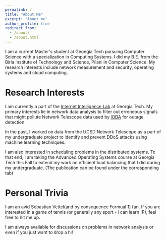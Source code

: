 ```yaml
---
permalink: /
title: "About Me"
excerpt: "About me"
author_profile: true
redirect_from: 
  - /about/
  - /about.html
---
```


I am a current Master's student at Geoegia Tech pursuing Computer Science with a specialization in Computing Systems. I did my B.E. from the Birla Institute of Technology and Science, Pilani in Computer Science. My research interests include network measurement and security, operating systems and cloud computing. 


Research Interests
======
I am currently a part of the [Internet Intelligence Lab](https://inetintel.notion.site/Internet-Intelligence-Research-Lab-d186184563d345bab51901129d812ed6) at Georgia Tech. My primary interests lie in network data analysis to filter out erroneous signals that might pollute Network Telescope data used by [IODA](https://ioda.inetintel.cc.gatech.edu/) for outage detection.

In the past, I worked on data from the UCSD Network Telescope as a part of my undergraduate project to identify and prevent DDoS attacks using machine learning techniques. 

I am also interested in scheduling problems in the distributed systems. To that end, I am taking the Advanced Operating Systems course at Georgia Tech this Fall to extend my work on efficient load balancing that I did during my undergraduate. (The publication can be found under the corresponding tab)

Personal Trivia
======
I am an avid Sebastian Vettel(and by consequence Formual 1) fan. If you are interested in a game of tennis (or generally any sport - I can learn :P), feel free to hit me up.

I am always available for discussions on problems in network analysis or even if you just want to drop a hi! 